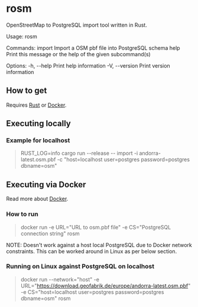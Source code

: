 # rosm

OpenStreetMap to PostgreSQL import tool written in Rust.

Usage: rosm <COMMAND>

Commands:
  import  Import a OSM pbf file into PostgreSQL schema
  help    Print this message or the help of the given subcommand(s)

Options:
  -h, --help     Print help information
  -V, --version  Print version information

## How to get

Requires [Rust](https://www.rust-lang.org/) or [Docker](#Docker).

## Executing locally

### Example for localhost

> RUST_LOG=info cargo run --release -- import -i andorra-latest.osm.pbf -c "host=localhost user=postgres password=postgres dbname=osm"

## Executing via Docker

Read more about [Docker](https://www.docker.com/).

### How to run

> docker run -e URL="URL to osm.pbf file" -e CS="PostgreSQL connection string" rosm

NOTE: Doesn't work against a host local PostgreSQL due to Docker network constraints. This can be worked around in Linux as per below section.

### Running on Linux against PostgreSQL on localhost

> docker run --network="host" -e URL="https://download.geofabrik.de/europe/andorra-latest.osm.pbf" -e CS="host=localhost user=postgres password=postgres dbname=osm" rosm
